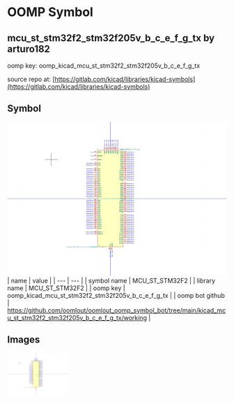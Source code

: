 # OOMP Symbol  
## mcu_st_stm32f2_stm32f205v_b_c_e_f_g_tx  by arturo182  
  
oomp key: oomp_kicad_mcu_st_stm32f2_stm32f205v_b_c_e_f_g_tx  
  
source repo at: [https://gitlab.com/kicad/libraries/kicad-symbols](https://gitlab.com/kicad/libraries/kicad-symbols)  
## Symbol  
  
[![working.png](working_600.png)](working.png)  
| name | value | 
| --- | --- | 
| symbol name | MCU_ST_STM32F2 | 
| library name | MCU_ST_STM32F2 | 
| oomp key | oomp_kicad_mcu_st_stm32f2_stm32f205v_b_c_e_f_g_tx | 
| oomp bot github | https://github.com/oomlout/oomlout_oomp_symbol_bot/tree/main/kicad_mcu_st_stm32f2_stm32f205v_b_c_e_f_g_tx/working | 
## Images  
  
[![working.png](working_140.png)](working.png)  
